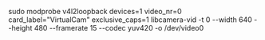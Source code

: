 sudo modprobe v4l2loopback devices=1 video_nr=0 card_label="VirtualCam" exclusive_caps=1
libcamera-vid -t 0 --width 640 --height 480 --framerate 15 --codec yuv420 -o /dev/video0
